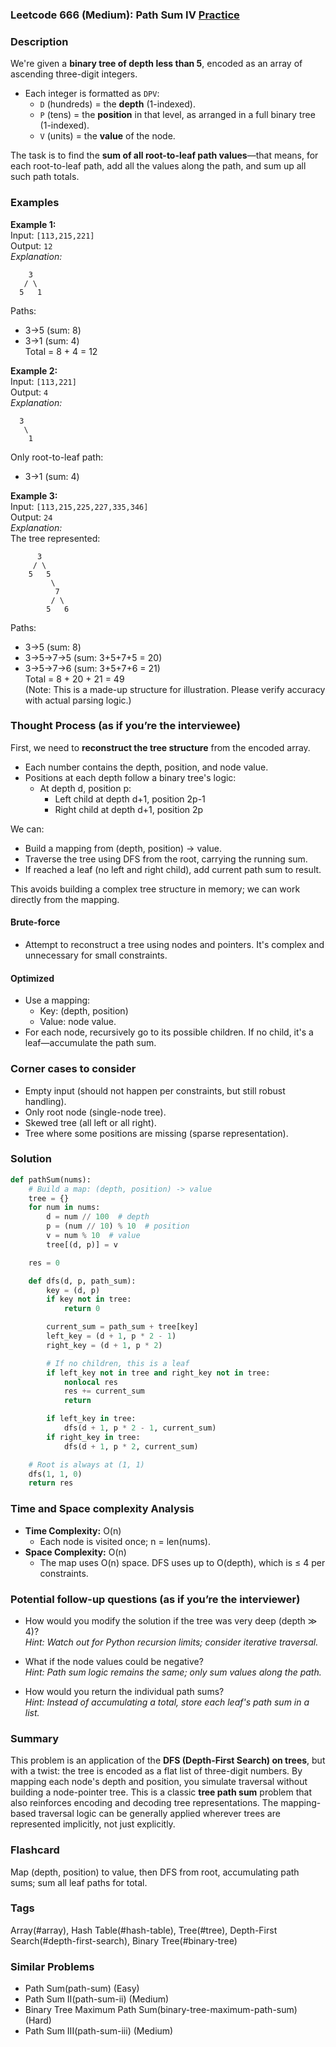 ### Leetcode 666 (Medium): Path Sum IV [Practice](https://leetcode.com/problems/path-sum-iv)

### Description  
We're given a **binary tree of depth less than 5**, encoded as an array of ascending three-digit integers.  
- Each integer is formatted as `DPV`:
  - `D` (hundreds) = the **depth** (1-indexed).
  - `P` (tens) = the **position** in that level, as arranged in a full binary tree (1-indexed).
  - `V` (units) = the **value** of the node.
  
The task is to find the **sum of all root-to-leaf path values**—that means, for each root-to-leaf path, add all the values along the path, and sum up all such path totals.

### Examples  

**Example 1:**  
Input: `[113,215,221]`  
Output: `12`  
*Explanation:*
```
    3
   / \
  5   1
```
Paths:  
- 3→5 (sum: 8)  
- 3→1 (sum: 4)  
Total = 8 + 4 = 12

**Example 2:**  
Input: `[113,221]`  
Output: `4`  
*Explanation:*
```
  3
   \
    1
```
Only root-to-leaf path:  
- 3→1 (sum: 4)

**Example 3:**  
Input: `[113,215,225,227,335,346]`  
Output: `24`  
*Explanation:*  
The tree represented:
```
      3
     / \
    5   5
         \
          7
         / \
        5   6
```
Paths:
- 3→5 (sum: 8)
- 3→5→7→5 (sum: 3+5+7+5 = 20)
- 3→5→7→6 (sum: 3+5+7+6 = 21)  
Total = 8 + 20 + 21 = 49  
(Note: This is a made-up structure for illustration. Please verify accuracy with actual parsing logic.)

### Thought Process (as if you’re the interviewee)  

First, we need to **reconstruct the tree structure** from the encoded array.  
- Each number contains the depth, position, and node value.
- Positions at each depth follow a binary tree's logic:  
  - At depth d, position p:  
    - Left child at depth d+1, position 2p-1  
    - Right child at depth d+1, position 2p

We can:
- Build a mapping from (depth, position) → value.
- Traverse the tree using DFS from the root, carrying the running sum.
- If reached a leaf (no left and right child), add current path sum to result.

This avoids building a complex tree structure in memory; we can work directly from the mapping.

#### Brute-force
- Attempt to reconstruct a tree using nodes and pointers. It's complex and unnecessary for small constraints.

#### Optimized
- Use a mapping:  
  - Key: (depth, position)  
  - Value: node value.
- For each node, recursively go to its possible children. If no child, it's a leaf—accumulate the path sum.

### Corner cases to consider  
- Empty input (should not happen per constraints, but still robust handling).
- Only root node (single-node tree).
- Skewed tree (all left or all right).
- Tree where some positions are missing (sparse representation).

### Solution

```python
def pathSum(nums):
    # Build a map: (depth, position) -> value
    tree = {}
    for num in nums:
        d = num // 100  # depth
        p = (num // 10) % 10  # position
        v = num % 10  # value
        tree[(d, p)] = v

    res = 0

    def dfs(d, p, path_sum):
        key = (d, p)
        if key not in tree:
            return 0

        current_sum = path_sum + tree[key]
        left_key = (d + 1, p * 2 - 1)
        right_key = (d + 1, p * 2)

        # If no children, this is a leaf
        if left_key not in tree and right_key not in tree:
            nonlocal res
            res += current_sum
            return

        if left_key in tree:
            dfs(d + 1, p * 2 - 1, current_sum)
        if right_key in tree:
            dfs(d + 1, p * 2, current_sum)

    # Root is always at (1, 1)
    dfs(1, 1, 0)
    return res
```

### Time and Space complexity Analysis  

- **Time Complexity:** O(n)  
  - Each node is visited once; n = len(nums).
- **Space Complexity:** O(n)  
  - The map uses O(n) space. DFS uses up to O(depth), which is ≤ 4 per constraints.

### Potential follow-up questions (as if you’re the interviewer)  

- How would you modify the solution if the tree was very deep (depth ≫ 4)?  
  *Hint: Watch out for Python recursion limits; consider iterative traversal.*

- What if the node values could be negative?  
  *Hint: Path sum logic remains the same; only sum values along the path.*

- How would you return the individual path sums?  
  *Hint: Instead of accumulating a total, store each leaf's path sum in a list.*

### Summary
This problem is an application of the **DFS (Depth-First Search) on trees**, but with a twist: the tree is encoded as a flat list of three-digit numbers. By mapping each node's depth and position, you simulate traversal without building a node-pointer tree. This is a classic **tree path sum** problem that also reinforces encoding and decoding tree representations. The mapping-based traversal logic can be generally applied wherever trees are represented implicitly, not just explicitly.


### Flashcard
Map (depth, position) to value, then DFS from root, accumulating path sums; sum all leaf paths for total.

### Tags
Array(#array), Hash Table(#hash-table), Tree(#tree), Depth-First Search(#depth-first-search), Binary Tree(#binary-tree)

### Similar Problems
- Path Sum(path-sum) (Easy)
- Path Sum II(path-sum-ii) (Medium)
- Binary Tree Maximum Path Sum(binary-tree-maximum-path-sum) (Hard)
- Path Sum III(path-sum-iii) (Medium)